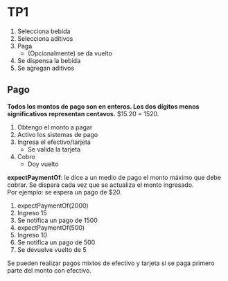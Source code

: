 # TP1

1. Selecciona bebida
2. Selecciona aditivos
3. Paga
    - (Opcionalmente) se da vuelto
4. Se dispensa la bebida
5. Se agregan aditivos

## Pago

**Todos los montos de pago son en enteros. Los dos dígitos menos significativos representan centavos.** $15.20 = 1520.

1. Obtengo el monto a pagar
2. Activo los sistemas de pago
3. Ingresa el efectivo/tarjeta
   - Se valida la tarjeta
4. Cobro
   - Doy vuelto

**expectPaymentOf**: le dice a un medio de pago el monto máximo que debe cobrar. Se dispara cada vez que se actualiza el monto ingresado.  
Por ejemplo: se espera un pago de $20.

1. expectPaymentOf(2000)
2. Ingreso 15
3. Se notifica un pago de 1500
4. expectPaymentOf(500)
5. Ingreso 10
6. Se notifica un pago de 500
7. Se devuelve vuelto de 5

Se pueden realizar pagos mixtos de efectivo y tarjeta si se paga primero parte del monto con efectivo.